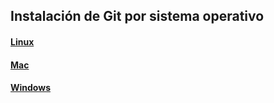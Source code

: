 ## Instalación de Git por sistema operativo

#### [Linux](https://github.com/mondeja/fullstack/tree/master/backend/src/044-control_de_versiones/git/install/linux.md)
#### [Mac](https://github.com/mondeja/fullstack/tree/master/backend/src/044-control_de_versiones/git/install/mac.md)
#### [Windows](https://github.com/mondeja/fullstack/tree/master/backend/src/044-control_de_versiones/git/install/windows.md)
